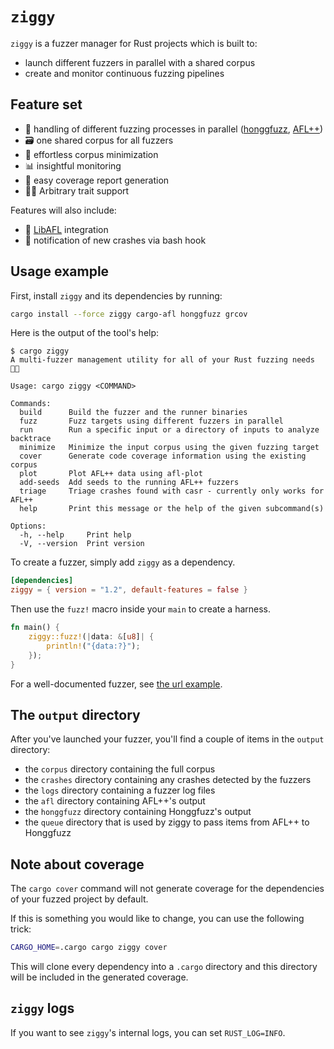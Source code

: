 # `ziggy`

`ziggy` is a fuzzer manager for Rust projects which is built to:

- launch different fuzzers in parallel with a shared corpus
- create and monitor continuous fuzzing pipelines

## Feature set

- 🤹 handling of different fuzzing processes in parallel ([honggfuzz](https://github.com/google/honggfuzz), [AFL++](https://github.com/aflplusplus/aflplusplus))
- 🗃️ one shared corpus for all fuzzers
- 🤏 effortless corpus minimization
- 📊 insightful monitoring
- 🎯 easy coverage report generation
- 😶‍🌫️ Arbitrary trait support

Features will also include:

- 🐇 [LibAFL](https://github.com/aflplusplus/libafl) integration
- 📨 notification of new crashes via bash hook

## Usage example

First, install `ziggy` and its dependencies by running:

```bash
cargo install --force ziggy cargo-afl honggfuzz grcov
```

Here is the output of the tool's help:

```text
$ cargo ziggy
A multi-fuzzer management utility for all of your Rust fuzzing needs 🧑‍🎤

Usage: cargo ziggy <COMMAND>

Commands:
  build      Build the fuzzer and the runner binaries
  fuzz       Fuzz targets using different fuzzers in parallel
  run        Run a specific input or a directory of inputs to analyze backtrace
  minimize   Minimize the input corpus using the given fuzzing target
  cover      Generate code coverage information using the existing corpus
  plot       Plot AFL++ data using afl-plot
  add-seeds  Add seeds to the running AFL++ fuzzers
  triage     Triage crashes found with casr - currently only works for AFL++
  help       Print this message or the help of the given subcommand(s)

Options:
  -h, --help     Print help
  -V, --version  Print version
```

To create a fuzzer, simply add `ziggy` as a dependency.

```toml
[dependencies]
ziggy = { version = "1.2", default-features = false }
```

Then use the `fuzz!` macro inside your `main` to create a harness.

```rust ignore
fn main() {
    ziggy::fuzz!(|data: &[u8]| {
        println!("{data:?}");
    });
}
```

For a well-documented fuzzer, see [the url example](./examples/url/).

## The `output` directory

After you've launched your fuzzer, you'll find a couple of items in the `output` directory:

- the `corpus` directory containing the full corpus
- the `crashes` directory containing any crashes detected by the fuzzers
- the `logs` directory containing a fuzzer log files
- the `afl` directory containing AFL++'s output
- the `honggfuzz` directory containing Honggfuzz's output
- the `queue` directory that is used by ziggy to pass items from AFL++ to Honggfuzz

## Note about coverage

The `cargo cover` command will not generate coverage for the dependencies of your fuzzed project
by default.

If this is something you would like to change, you can use the following trick:
```bash
CARGO_HOME=.cargo cargo ziggy cover 
```

This will clone every dependency into a `.cargo` directory and this directory will be included in
the generated coverage.

## `ziggy` logs

If you want to see `ziggy`'s internal logs, you can set `RUST_LOG=INFO`.
